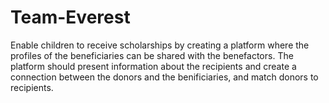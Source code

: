 # Team-Everest
Enable children to receive scholarships by creating a platform where the profiles of the beneficiaries can be shared with the benefactors. The platform should present information about the recipients and create a connection between the donors and the benificiaries, and match donors to recipients. 

